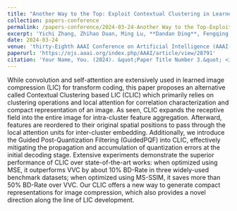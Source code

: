 ```yaml
---
title: "Another Way to the Top: Exploit Contextual Clustering in Learned Image Coding"
collection: papers-conference
permalink: /papers-conference/2024-03-24-Another Way to the Top-Exploit Contextual Clustering in Learned Image Coding
excerpt: 'Yichi Zhang, Zhihao Duan, Ming Lu, **Dandan Ding**, Fengqing Zhu, Zhan Ma'
date: 2024-03-24
venue: 'thirty-Eighth AAAI Conference on Artificial Intelligence (AAAI-24)'
paperurl: 'https://ojs.aaai.org/index.php/AAAI/article/view/28791'
citation: 'Your Name, You. (2024). &quot;Paper Title Number 3.&quot; <i>GitHub Journal of Bugs</i>. 1(3).'
---
```


While convolution and self-attention are extensively used in learned image compression (LIC) for transform coding, this paper proposes an alternative called Contextual Clustering based LIC (CLIC) which primarily relies on clustering operations and local attention for correlation characterization and compact representation of an image. As seen, CLIC expands the receptive field into the entire image for intra-cluster feature aggregation. Afterward, features are reordered to their original spatial positions to pass through the local attention units for inter-cluster embedding. Additionally, we introduce the Guided Post-Quantization Filtering (GuidedPQF) into CLIC, effectively mitigating the propagation and accumulation of quantization errors at the initial decoding stage. Extensive experiments demonstrate the superior performance of CLIC over state-of-the-art works: when optimized using MSE, it outperforms VVC by about 10% BD-Rate in three widely-used benchmark datasets; when optimized using MS-SSIM, it saves more than 50% BD-Rate over VVC. Our CLIC offers a new way to generate compact representations for image compression, which also provides a novel direction along the line of LIC development.